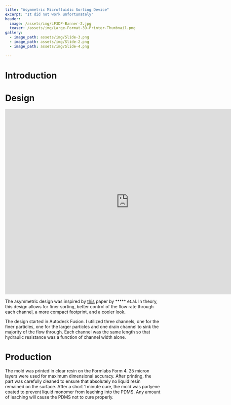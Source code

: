 ```yaml
---
title: "Asymmetric Microfluidic Sorting Device"
excerpt: "It did not work unfortunately"
header:
  image: /assets/img/LF3DP-Banner-2.jpg
  teaser: /assets/img/Large-Format-3D-Printer-Thumbnail.png
gallery:
  - image_path: assets/img/Slide-3.png
  - image_path: assets/img/Slide-2.png
  - image_path: assets/img/Slide-4.png
   
---
```


# Introduction



# Design
<iframe src="https://vanderbilt643.autodesk360.com/shares/public/SH286ddQT78850c0d8a41b84e9df1e1fef99?mode=embed" width="800" height="600" allowfullscreen="true" webkitallowfullscreen="true" mozallowfullscreen="true"  frameborder="0"></iframe>

The asymmetric design was inspired by [this]() paper by ***** et.al. In theory, this design allows for finer sorting, better control of the flow rate through each channel, a more compact footprint, and a cooler look. 

The design started in Autodesk Fusion. I utilized three channels, one for the finer particles, one for the larger particles and one drain channel to sink the majority of the flow through. Each channel was the same length so that hydraulic resistance was a function of channel width alone. 

# Production

The mold was printed in clear resin on the Formlabs Form 4. 25 micron layers were used for maximum dimensional accuracy. After printing, the part was carefully cleaned to ensure that absolutely no liquid resin remained on the surface. After a short 1 minute cure, the mold was parlyene coated to prevent liquid monomer from leaching into the PDMS. Any amount of leaching will cause the PDMS not to cure properly. 

